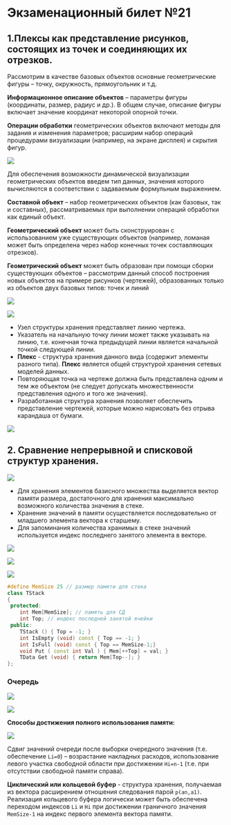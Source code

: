 # Экзаменационный билет №21

## 1.Плексы как представление рисунков, состоящих из точек и соединяющих их отрезков.

Рассмотрим в качестве базовых объектов основные геометрические фигуры – точку, окружность, прямоугольник и т.д.

**Информационное описание объектов** – параметры фигуры (координаты, размер, радиус и др.). В общем случае, описание фигуры включает значение координат некоторой опорной точки.

**Операции обработки** геометрических объектов включают методы для задания и изменения параметров; расширим набор операций процедурами визуализации (например, на экране дисплея) и скрытия фигур.

![](../pictures/ticket21-1.png)

Для обеспечения возможности динамической визуализации геометрических объектов введем тип данных, значения которого вычисляются в соответствии с задаваемым формульным выражением.

**Составной объект** – набор геометрических объектов (как базовых, так и составных), рассматриваемых при выполнении операций обработки как единый объект.

**Геометрический объект** может быть сконструирован с использованием уже существующих объектов (например, ломаная может быть определена через набор конечных точек составляющих отрезков).

**Геометрический объект** может быть образован при помощи сборки существующих объектов – рассмотрим данный способ построения новых объектов на примере рисунков (чертежей), образованных только из объектов двух базовых типов: точек и линий

![](../pictures/ticket21-2.png)

![](../pictures/ticket21-3.png)

- Узел структуры хранения представляет линию чертежа.
- Указатель на начальную точку линии может также указывать на линию, т.е. конечная точка предыдущей линии является начальной точкой следующей линии.
- **Плекс** - структура хранения данного вида (содержит элементы разного типа). **Плекс** является общей структурой хранения сетевых моделей данных.
- Повторяющая точка на чертеже должна быть представлена одним и тем же объектом (не следует допускать множественности представления одного и того же значения).
- Разработанная структура хранения позволяет обеспечить представление чертежей, которые можно нарисовать без отрыва карандаша от бумаги.

![](../pictures/ticket21-4.png)

## 2. Сравнение непрерывной и списковой структур хранения.

![](../pictures/ticket21-5.png)

- Для хранения элементов базисного множества выделяется вектор памяти размера, достаточного для хранения максимально возможного количества значения в стеке.
- Хранение значений в памяти осуществляется последовательно от младшего элемента вектора к старшему.
- Для запоминания количества хранимых в стеке значений используется индекс последнего занятого элемента в векторе.

![](../pictures/ticket21-6.png)

![](../pictures/ticket21-7.png)

![](../pictures/ticket21-8.png)

```C++
#define MemSize 25 // размер памяти для стека
class TStack
{
 protected:
    int Mem[MemSize]; // память для СД
    int Top; // индекс последней занятой ячейки
 public:
    TStack () { Top = -1; }
    int IsEmpty (void) const { Top == -1; }
    int IsFull (void) const { Top == MemSize-1;}
    void Put ( const int Val ) { Mem[++Top] = val; }
    TData Get (void) { return Mem[Top--]; }
};
```

### Очередь

![](../pictures/ticket21-9.png)

![](../pictures/ticket21-10.png)

**Способы достижения полного использования памяти:**

![](../pictures/ticket21-11.png)

Сдвиг значений очереди после выборки очередного значения (т.е. обеспечение `Li=0`) – возрастание накладных расходов, использование левого участка свободной области при достижении `Hi=n-1` (т.е. при отсутствии свободной памяти справа).

**Циклический или кольцевой буфер** - структура хранения, получаемая из вектора расширением отношения следования парой `p(an,a1)`. Реализация кольцевого буфера логически может быть обеспечена переходом индексов `Li` и `Hi` при достижении граничного значения `MemSize-1` на индекс первого элемента вектора памяти.
